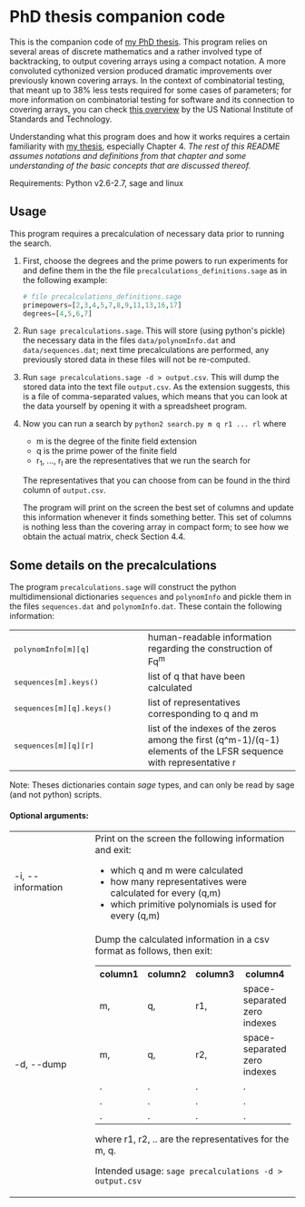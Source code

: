 # PhD thesis companion code

This is the companion code of [my PhD thesis](http://people.math.carleton.ca/~gtzanaki/project/phd-thesis).
This program relies on several areas of discrete mathematics and a rather involved type of backtracking, to output covering arrays using a compact notation.
A more convoluted cythonized version produced dramatic improvements over previously known covering arrays.
In the context of combinatorial testing, that meant up to 38% less tests required for some cases of parameters; for more information on combinatorial testing for software and its connection to covering arrays, you can check [this overview](https://csrc.nist.gov/projects/automated-combinatorial-testing-for-software) by the US National Institute of Standards and Technology.

Understanding what this program does and how it works requires a certain familiarity with [my thesis](http://people.math.carleton.ca/~gtzanaki/project/phd-thesis), especially Chapter 4.
*The rest of this README assumes notations and definitions from that chapter and some understanding of the basic concepts that are discussed thereof.*

Requirements: Python v2.6-2.7, sage and linux

## Usage

This program requires a precalculation of necessary data prior to running the search.

1. First, choose the degrees and the prime powers to run experiments for and define them in the the file `precalculations_definitions.sage` as in the following example:

	```Python
	# file precalculations_definitions.sage
	primepowers=[2,3,4,5,7,8,9,11,13,16,17]
	degrees=[4,5,6,7]
	```
2. Run `sage precalculations.sage`. This will store (using python's pickle) the necessary data in the files `data/polynomInfo.dat` and `data/sequences.dat`; next time precalculations are performed, any previously stored data in these files will not be re-computed.

3. Run  `sage precalculations.sage -d > output.csv`. This will dump the stored data into the text file `output.csv`. As the extension suggests, this is a file of comma-separated values, which means that you can look at the data yourself by opening it with a spreadsheet program.

4. Now you can run a search by `python2 search.py m q r1 ... rl` where

	* m is the degree of the finite field extension
	* q is the prime power of the finite field
	* r<sub>1</sub>, ..., r<sub>l</sub> are the representatives that we run the search for

	The representatives that you can choose from can be found in the third column of `output.csv`.

    The program will print on the screen the best set of columns and update this information whenever it finds something better. This set of columns is nothing less than the covering array in compact form; to see how we obtain the actual matrix, check Section 4.4.

## Some details on the precalculations


The program `precalculations.sage` will construct the python multidimensional dictionaries `sequences` and `polynomInfo` and pickle them in the files `sequences.dat` and `polynomInfo.dat`. These contain the following information:

<table>
<tbody>
<tr>
    <td>
    <tt>polynomInfo[m][q]</tt>
    <td>
    human-readable information regarding the construction of Fq<sup>m</sup>
<tr>
    <td>
    <tt>sequences[m].keys()</tt>
    <td>
    list of q that have been calculated
<tr>
    <td width="220">
    <tt>sequences[m][q].keys()</tt>
    <td>
    list of representatives corresponding to q and m
<tr>
    <td>
    <tt> sequences[m][q][r]</tt>
    <td>
    list of the indexes of the zeros among the first (q^m-1)/(q-1) elements of the LFSR sequence with representative r
</table>

Note: Theses dictionaries contain *sage* types, and can only be read by sage (and not python) scripts.


#### Optional arguments:
<table>
<tr>
<td width="140">
-i, --information
<td>
Print on the screen the following information and exit:
    <ul>
        <li> which q and m were calculated
        <li> how many representatives were calculated for every (q,m)
        <li> which primitive polynomials is used for every (q,m)
    </ul>
<tr>
<td>
-d, --dump
<td>
Dump the calculated information in a csv format as follows, then exit:

<table>
<tr>
    <th> column1 <th> column2 <th> column3 <th> column4
<tr>
    <td> m,      <td>q,       <td>r1,      <td> space-separated zero indexes
<tr>
    <td> m,      <td>q,       <td>r2,      <td> space-separated zero indexes
<tr>
    <td>  .      <td> .       <td>  .      <td> .
<tr>
    <td>  .      <td> .       <td>  .      <td> .
<tr>
    <td>  .      <td> .       <td>  .      <td> .
</table>

where r1, r2, .. are the representatives for the m, q.

Intended usage: `sage precalculations -d > output.csv`
</table>

